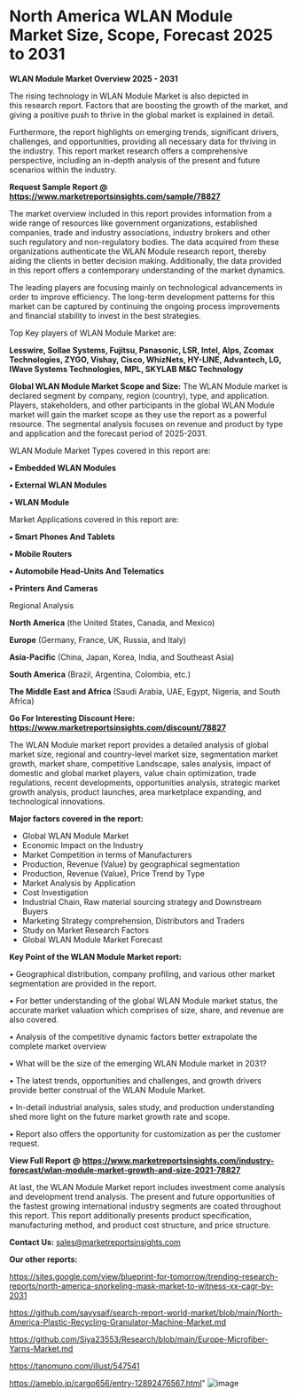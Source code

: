 # North America WLAN Module Market Size, Scope, Forecast 2025 to 2031

<Strong> WLAN Module Market Overview 2025 - 2031</strong>

The rising technology in WLAN Module Market is also depicted in this research report. Factors that are boosting the growth of the market, and giving a positive push to thrive in the global market is explained in detail.

Furthermore, the report highlights on emerging trends, significant drivers, challenges, and opportunities, providing all necessary data for thriving in the industry. This report market research offers a comprehensive perspective, including an in-depth analysis of the present and future scenarios within the industry.

<strong>Request Sample Report @ <a href=https://www.marketreportsinsights.com/sample/78827>https://www.marketreportsinsights.com/sample/78827</a></strong>

The market overview included in this report provides information from a wide range of resources like government organizations, established companies, trade and industry associations, industry brokers and other such regulatory and non-regulatory bodies. The data acquired from these organizations authenticate the WLAN Module research report, thereby aiding the clients in better decision making. Additionally, the data provided in this report offers a contemporary understanding of the market dynamics.

The leading players are focusing mainly on technological advancements in order to improve efficiency. The long-term development patterns for this market can be captured by continuing the ongoing process improvements and financial stability to invest in the best strategies.

Top Key players of WLAN Module Market are:

<strong>Lesswire, Sollae Systems, Fujitsu, Panasonic, LSR, Intel, Alps, Zcomax Technologies, ZYGO, Vishay, Cisco, WhizNets, HY-LINE, Advantech, LG, IWave Systems Technologies, MPL, SKYLAB M&C Technology</strong>

<strong><b>Global WLAN Module Market Scope and Size:</b></strong>
The WLAN Module market is declared segment by company, region (country), type, and application. Players, stakeholders, and other participants in the global WLAN Module market will gain the market scope as they use the report as a powerful resource. The segmental analysis focuses on revenue and product by type and application and the forecast period of 2025-2031.

WLAN Module Market Types covered in this report are:

<strong>• Embedded WLAN Modules

• External WLAN Modules

• WLAN Module</strong>

Market Applications covered in this report are:

<strong>• Smart Phones And Tablets

• Mobile Routers

• Automobile Head-Units And Telematics

• Printers And Cameras</strong> 

Regional Analysis

<strong>North America</strong> (the United States, Canada, and Mexico)

<strong>Europe</strong> (Germany, France, UK, Russia, and Italy)

<strong>Asia-Pacific</strong> (China, Japan, Korea, India, and Southeast Asia)

<strong>South America</strong> (Brazil, Argentina, Colombia, etc.)

<strong>The Middle East and Africa</strong> (Saudi Arabia, UAE, Egypt, Nigeria, and South Africa)

<strong>Go For Interesting Discount Here: <a href=https://www.marketreportsinsights.com/discount/78827>https://www.marketreportsinsights.com/discount/78827</a></strong>

The WLAN Module market report provides a detailed analysis of global market size, regional and country-level market size, segmentation market growth, market share, competitive Landscape, sales analysis, impact of domestic and global market players, value chain optimization, trade regulations, recent developments, opportunities analysis, strategic market growth analysis, product launches, area marketplace expanding, and technological innovations.

<strong><b>Major factors covered in the report:</b></strong>
<ul>
  <li>Global WLAN Module Market </li>
  <li>Economic Impact on the Industry</li>
  <li>Market Competition in terms of Manufacturers</li>
  <li>Production, Revenue (Value) by geographical segmentation</li>
  <li>Production, Revenue (Value), Price Trend by Type</li>
  <li>Market Analysis by Application</li>
  <li>Cost Investigation</li>
  <li>Industrial Chain, Raw material sourcing strategy and Downstream Buyers</li>
  <li>Marketing Strategy comprehension, Distributors and Traders</li>
  <li>Study on Market Research Factors</li>
  <li>Global WLAN Module Market Forecast</li>
</ul>

<strong><b>Key Point of the WLAN Module Market report:</b></strong>

• Geographical distribution, company profiling, and various other market segmentation are provided in the report.

• For better understanding of the global WLAN Module market status, the accurate market valuation which comprises of size, share, and revenue are also covered.

• Analysis of the competitive dynamic factors better extrapolate the complete market overview

• What will be the size of the emerging WLAN Module market in 2031?

• The latest trends, opportunities and challenges, and growth drivers provide better construal of the WLAN Module Market.

• In-detail industrial analysis, sales study, and production understanding shed more light on the future market growth rate and scope.

• Report also offers the opportunity for customization as per the customer request.

<strong><b>View Full Report @ <a href=https://www.marketreportsinsights.com/industry-forecast/wlan-module-market-growth-and-size-2021-78827>https://www.marketreportsinsights.com/industry-forecast/wlan-module-market-growth-and-size-2021-78827</a></b></strong>


At last, the WLAN Module Market report includes investment come analysis and development trend analysis. The present and future opportunities of the fastest growing international industry segments are coated throughout this report. This report additionally presents product specification, manufacturing method, and product cost structure, and price structure.

<strong>Contact Us:</strong>
sales@marketreportsinsights.com

<strong>Our other reports:</strong>

<a href=https://sites.google.com/view/blueprint-for-tomorrow/trending-research-reports/north-america-snorkeling-mask-market-to-witness-xx-cagr-by-2031>https://sites.google.com/view/blueprint-for-tomorrow/trending-research-reports/north-america-snorkeling-mask-market-to-witness-xx-cagr-by-2031</a>

<a href=https://github.com/sayysaif/search-report-world-market/blob/main/North-America-Plastic-Recycling-Granulator-Machine-Market.md>https://github.com/sayysaif/search-report-world-market/blob/main/North-America-Plastic-Recycling-Granulator-Machine-Market.md</a>

<a href=https://github.com/Siya23553/Research/blob/main/Europe-Microfiber-Yarns-Market.md>https://github.com/Siya23553/Research/blob/main/Europe-Microfiber-Yarns-Market.md</a>

<a href=https://tanomuno.com/illust/547541>https://tanomuno.com/illust/547541</a>

<a href=https://ameblo.jp/cargo656/entry-12892476567.html>https://ameblo.jp/cargo656/entry-12892476567.html</a>"
![image](https://github.com/user-attachments/assets/6fb15439-6cc6-43d7-a651-0a339a791f97)
